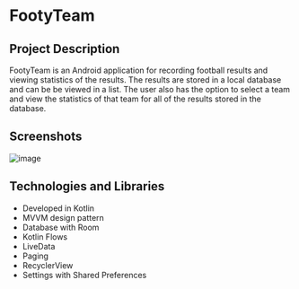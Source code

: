 # FootyTeam

## Project Description

FootyTeam is an Android application for recording football results and viewing statistics of the results. The results are stored in a local database and can be be viewed in a list. The user also has the option to select a team and view the statistics of that team for all of the results stored in the database.

## Screenshots

![image](https://user-images.githubusercontent.com/74727584/212678872-c4784267-4ad6-472d-b96e-c11600c1c4dc.png)


## Technologies and Libraries
* Developed in Kotlin
* MVVM design pattern
* Database with Room
* Kotlin Flows
* LiveData
* Paging
* RecyclerView
* Settings with Shared Preferences
